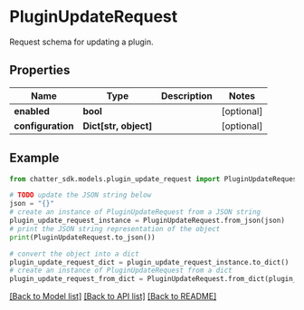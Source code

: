 # PluginUpdateRequest

Request schema for updating a plugin.

## Properties

Name | Type | Description | Notes
------------ | ------------- | ------------- | -------------
**enabled** | **bool** |  | [optional] 
**configuration** | **Dict[str, object]** |  | [optional] 

## Example

```python
from chatter_sdk.models.plugin_update_request import PluginUpdateRequest

# TODO update the JSON string below
json = "{}"
# create an instance of PluginUpdateRequest from a JSON string
plugin_update_request_instance = PluginUpdateRequest.from_json(json)
# print the JSON string representation of the object
print(PluginUpdateRequest.to_json())

# convert the object into a dict
plugin_update_request_dict = plugin_update_request_instance.to_dict()
# create an instance of PluginUpdateRequest from a dict
plugin_update_request_from_dict = PluginUpdateRequest.from_dict(plugin_update_request_dict)
```
[[Back to Model list]](../README.md#documentation-for-models) [[Back to API list]](../README.md#documentation-for-api-endpoints) [[Back to README]](../README.md)


